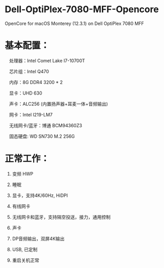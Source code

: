 # Dell-OptiPlex-7080-MFF-Opencore
OpenCore for macOS Monterey (12.3.1) on Dell OptiPlex 7080 MFF

# 基本配置：

&ensp;&ensp;处理器：Intel Comet Lake I7-10700T

&ensp;&ensp;芯片组：Intel Q470

&ensp;&ensp;内存：8G DDR4 3200 * 2

&ensp;&ensp;显卡：UHD 630

&ensp;&ensp;声卡：ALC256 (内置扬声器+耳麦一体+音频输出)

&ensp;&ensp;网卡：Intel I219-LM7

&ensp;&ensp;无线网卡/蓝牙：博通 BCM94360Z3

&ensp;&ensp;固态硬盘:  WD SN730 M.2 256G

# 正常工作：

1. 变频 HWP

2. 睡眠

3. 显卡，支持4K/60Hz, HiDPI

4. 有线网卡

5. 无线网卡和蓝牙，支持隔空投送，接力，通用控制

6. 声卡

7. DP音频输出，双屏4K输出

8. USB, 已定制

9. 重启关机正常

